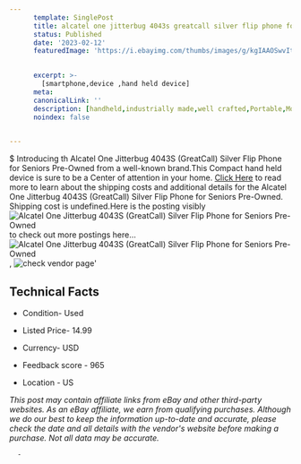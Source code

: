 ```yaml
---
      template: SinglePost
      title: alcatel one jitterbug 4043s greatcall silver flip phone for seniors pre owned
      status: Published
      date: '2023-02-12'
      featuredImage: 'https://i.ebayimg.com/thumbs/images/g/kgIAAOSwvItjj37-/s-l225.jpg'
       

      excerpt: >-
        [smartphone,device ,hand held device]
      meta:
      canonicalLink: ''
      description: [handheld,industrially made,well crafted,Portable,Mobile,Compact,Convenient,Lightweight,Maneuverable,Man-portable,Miniature,Carriable,Hand-held,Light,Holdable,Transportable,Mobile device,Pocket-sized,On-the-go,Wireless,Cordless,Compact size,Convenient size, smartphone,device ,hand held device]
      noindex: false
      

---
```

$
      Introducing th Alcatel One Jitterbug 4043S (GreatCall) Silver Flip Phone for Seniors Pre-Owned from a well-known brand.This Compact hand held device is sure to be a Center of attention  in your home. [Click Here](https://www.ebay.com/itm/295396137262?hash=item44c6fb592e%3Ag%3AkgIAAOSwvItjj37-&mkevt=1&mkcid=1&mkrid=711-53200-19255-0&campid=%253CePNCampaignId%253E&customid=%253CreferenceId%253E&toolid=10049) to read more to learn about the shipping costs and additional details for the Alcatel One Jitterbug 4043S (GreatCall) Silver Flip Phone for Seniors Pre-Owned. Shipping cost is undefined.Here is the posting visibly ![Alcatel One Jitterbug 4043S (GreatCall) Silver Flip Phone for Seniors Pre-Owned](https://i.ebayimg.com/thumbs/images/g/kgIAAOSwvItjj37-/s-l225.jpg) to check out more postings here... ![Alcatel One Jitterbug 4043S (GreatCall) Silver Flip Phone for Seniors Pre-Owned](https://i.ebayimg.com/images/g/kgIAAOSwvItjj37-/s-l1600.jpg), ![check vendor page](https://origin-galleryplus.ebayimg.com/ws/web/295396137262_2_0_1/225x225.jpg,https://origin-galleryplus.ebayimg.com/ws/web/295396137262_3_0_1/225x225.jpg,https://origin-galleryplus.ebayimg.com/ws/web/295396137262_4_0_1/225x225.jpg,https://origin-galleryplus.ebayimg.com/ws/web/295396137262_5_0_1/225x225.jpg,https://origin-galleryplus.ebayimg.com/ws/web/295396137262_6_0_1/225x225.jpg,https://origin-galleryplus.ebayimg.com/ws/web/295396137262_7_0_1/225x225.jpg,https://origin-galleryplus.ebayimg.com/ws/web/295396137262_8_0_1/225x225.jpg)'

      

 ## Technical Facts 



     
      

 - Condition- Used 


      

 - Listed Price- 14.99 


      

 - Currency- USD 


      

 - Feedback score - 965 


      

 - Location - US 


      
      

 *_This post may contain affiliate links from eBay and other third-party websites. As an eBay affiliate, we earn from qualifying purchases. Although we do our best to keep the information up-to-date and accurate, please check the date and all details with the vendor's website before making a purchase. Not all data may be accurate._*




      -
